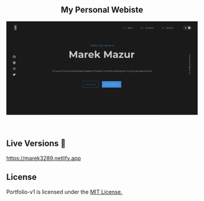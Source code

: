 <h2 align="center">My Personal Webiste</h2>

<p align="center">
  <img src="./src/assets/page.png" alt="portfolio" />
</p>

<br>

## Live Versions 📍

<div>
  <a href="https://marek3289.netlify.app">https://marek3289.netlify.app</a>
</div>

## License

Portfolio-v1 is licensed under the <a href='https://opensource.org/licenses/mit-license.php'>MIT License.</a>
